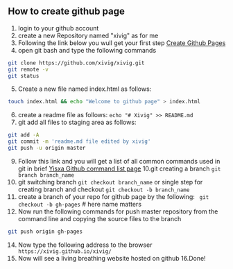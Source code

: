 ## How to create github page

1. login to your github account
2. create a new Repository named "xivig" as for me
3. Following the link below you wull get your first step [Create Github Pages](https://help.github.com/en/github/working-with-github-pages/creating-a-github-pages-site)
4. open git bash and type the following commands
```sh
git clone https://github.com/xivig/xivig.git
git remote -v
git status 
```
5. Create a new file named index.html as follows: 
```sh 
touch index.html && echo "Welcome to github page" > index.html
 ```
6. create a readme file as follows: `echo "# Xivig" >> README.md`
7. git add all files to staging area as follows:
```sh
git add -A 
git commit -m 'readme.md file edited by xivig'
git push -u origin master 
```
9. Follow this link and you will get a list of all common commands used in git in brief 
[Yisxa Github command list page](https://github.com/yisxa/git-essential-command)
10.git creating a branch
`git branch branch_name`
11. git switching branch
`git checkout branch_name`
or single step for creating branch and checkout
`git checkout -b branch_name`
12. create a branch of your repo for github page by the following:
` git checkout -b gh-pages` # here name matters
13. Now run the following commands for push master repository from the command line and copying the source files to the branch
```sh
git push origin gh-pages

```
14. Now type the following address to the browser
` https://xivig.github.io/xivig/`
15. Now will see a living breathing website hosted on github
16.Done!
